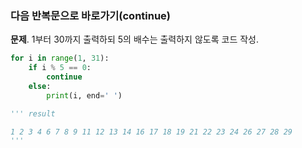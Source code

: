 ### 다음 반복문으로 바로가기(continue)
**문제**. 1부터 30까지 출력하되 5의 배수는 출력하지 않도록 코드 작성.
```py
for i in range(1, 31):
    if i % 5 == 0:
        continue
    else:
        print(i, end=' ')

''' result

1 2 3 4 6 7 8 9 11 12 13 14 16 17 18 19 21 22 23 24 26 27 28 29
'''
```